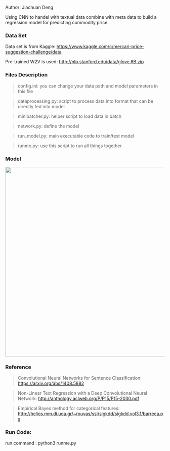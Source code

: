 Author: Jiachuan Deng

Using CNN to handel with textual data combine with meta data to build a regression model for predicting commodity price.

### Data Set
Data set is from Kaggle: https://www.kaggle.com/c/mercari-price-suggestion-challenge/data

Pre-trained W2V is used: http://nlp.stanford.edu/data/glove.6B.zip

### Files Description
> config.ini: you can change your data path and model parameters in this file

> dataprocessing.py: script to process data into format that can be directly fed into model

> minibatcher.py: helper script to load data in batch

> network.py: define the model

> run_model.py: main executable code to train/test model

> runme.py: use this script to run all things together

### Model
<img src="https://user-images.githubusercontent.com/20760190/48497942-1e8e7a80-e803-11e8-8fd9-e73b06d00230.jpg" width="600">

### Reference
> Convolutional Neural Networks for Sentence Classification: https://arxiv.org/abs/1408.5882

> Non-Linear Text Regression with a Deep Convolutional Neural Network: http://anthology.aclweb.org/P/P15/P15-2030.pdf

> Empirical Bayes method for categorical features: http://helios.mm.di.uoa.gr/~rouvas/ssi/sigkdd/sigkdd.vol3.1/barreca.ps

### Run Code:
run command : python3 runme.py


